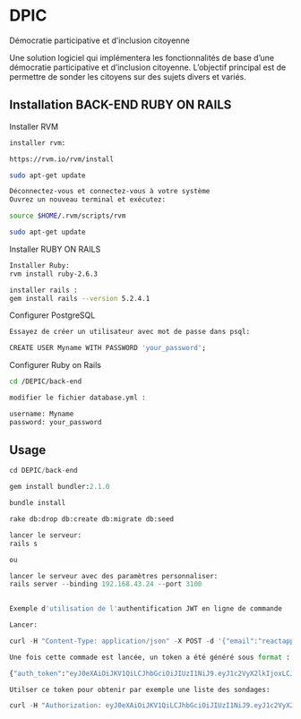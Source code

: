 # DPIC

Démocratie participative et d’inclusion citoyenne

Une solution logiciel qui implémentera les fonctionnalités de base d’une démocratie participative et d’inclusion citoyenne. L’objectif principal est de permettre de sonder les citoyens sur des sujets divers et variés.

## Installation BACK-END RUBY ON RAILS

Installer RVM

```bash
installer rvm:

https://rvm.io/rvm/install

sudo apt-get update

Déconnectez-vous et connectez-vous à votre système
Ouvrez un nouveau terminal et exécutez:

source $HOME/.rvm/scripts/rvm

sudo apt-get update

```

Installer RUBY ON RAILS

```bash
Installer Ruby:
rvm install ruby-2.6.3

installer rails :
gem install rails --version 5.2.4.1

```

Configurer PostgreSQL

```bash
Essayez de créer un utilisateur avec mot de passe dans psql:

CREATE USER Myname WITH PASSWORD 'your_password';

```

Configurer Ruby on Rails

```bash
cd /DEPIC/back-end

modifier le fichier database.yml :

username: Myname
password: your_password

```

## Usage

```python
cd DEPIC/back-end

gem install bundler:2.1.0

bundle install

rake db:drop db:create db:migrate db:seed

lancer le serveur:
rails s

ou

lancer le serveur avec des paramètres personnaliser:
rails server --binding 192.168.43.24 --port 3100
 
```

```python
Exemple d'utilisation de l'authentification JWT en ligne de commande

Lancer:

curl -H "Content-Type: application/json" -X POST -d '{"email":"reactapp@gmail.com","password":"reactapptest"}' http://localhost:3100/authenticate

Une fois cette commade est lancée, un token a été généré sous format :

{"auth_token":"eyJ0eXAiOiJKV1QiLCJhbGciOiJIUzI1NiJ9.eyJ1c2VyX2lkIjoxLCJleHAiOjE0NjA2NTgxODZ9.xsSwcPC22IR71OBv6bU_OGCSyfE89DvEzWfDU0iybAZ"}

Utilser ce token pour obtenir par exemple une liste des sondages:

curl -H "Authorization: eyJ0eXAiOiJKV1QiLCJhbGciOiJIUzI1NiJ9.eyJ1c2VyX2lkIjoxLCJleHAiOjE0NjA2NTgxODZ9.xsSwcPC22IR71OBv6bU_OGCSyfE89DvEzWfDU0iybAZ" http://localhost:3100/sondages

 
```